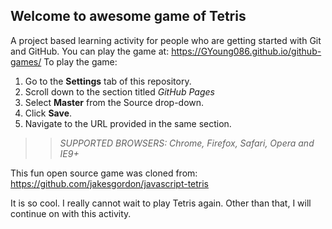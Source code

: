 ## Welcome to awesome game of Tetris

A project based learning activity for people who are getting started with Git and GitHub.
You can play the game at: https://GYoung086.github.io/github-games/
To play the game:
1. Go to the **Settings** tab of this repository.
1. Scroll down to the section titled _GitHub Pages_
1. Select **Master** from the Source drop-down.
1. Click **Save**.
1. Navigate to the URL provided in the same section.

>> _*SUPPORTED BROWSERS*: Chrome, Firefox, Safari, Opera and IE9+_

This fun open source game was cloned from: https://github.com/jakesgordon/javascript-tetris




It is so cool. I really cannot wait to play Tetris again. Other than that, I will continue on with this activity.
